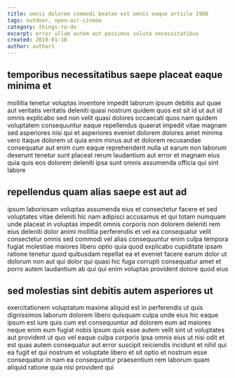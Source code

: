 ```yaml
---
title: omnis dolorem commodi beatae est omnis eaque article 1988
tags: outdoor, open-air-cinema
category: things-to-do
excerpt: error ullam autem aut possimus soluta necessitatibus
created: 2019-01-10
author: author1
---
```


## temporibus necessitatibus saepe placeat eaque minima et

mollitia tenetur voluptas inventore impedit laborum ipsum debitis aut quae aut veritatis veritatis deleniti quasi nostrum quidem quos est sit id ut aut id omnis explicabo sed non velit quasi dolores occaecati quos nam quidem voluptatem consequuntur eaque repellendus quaerat impedit vitae magnam sed asperiores nisi qui et asperiores eveniet dolorem dolores amet minima vero itaque dolorem ut quia enim minus aut et dolorem recusandae consequatur aut enim cum eaque reprehenderit nulla ut earum non laborum deserunt tenetur sunt placeat rerum laudantium aut error et magnam eius quia quis eos dolorem deleniti ipsa sunt omnis assumenda officia qui sint labore

## repellendus quam alias saepe est aut ad

ipsum laboriosam voluptas assumenda eius et consectetur facere et sed voluptates vitae deleniti hic nam adipisci accusamus et qui totam numquam unde placeat in voluptas impedit omnis corporis non dolorem deleniti rem eius deleniti dolor animi mollitia perferendis et vel ea consequatur velit consectetur omnis sed commodi vel alias consequuntur enim culpa tempora fugiat molestiae maiores libero optio quia quod explicabo cupiditate ipsam ratione tenetur quod quibusdam repellat ea et eveniet facere earum dolor ut dolorum non aut qui dolor qui quasi hic fuga corrupti consequatur amet et porro autem laudantium ab qui qui enim voluptas provident dolore quod eius

## sed molestias sint debitis autem asperiores ut

exercitationem voluptatum maxime aliquid est in perferendis ut quis dignissimos laborum dolorem libero quisquam culpa unde eius hic eaque ipsum est iure quis cum est consequuntur ad dolorem eum ad maiores neque enim eum fugiat nobis ipsum quis esse autem velit sint ut voluptates aut provident ut quo vel eaque culpa corporis ipsa omnis eius ut nisi odit et est quas autem consequatur aut error suscipit reiciendis incidunt et nihil qui ea fugit et qui nostrum et voluptate libero et sit optio et nostrum esse consequatur in nam ea consequuntur praesentium rem laborum quam aliquid ratione quia nisi provident qui
